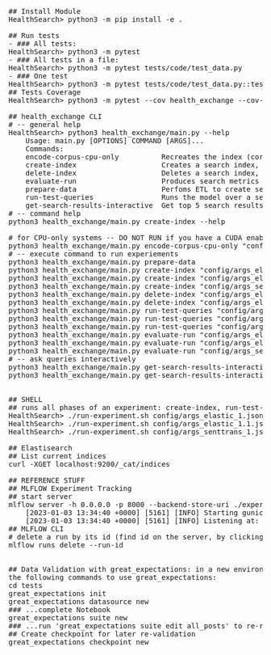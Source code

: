 <pre>
## Install Module
HealthSearch> python3 -m pip install -e .

## Run tests
- ### All tests:
HealthSearch> python3 -m pytest 
- ### All tests in a file:
HealthSearch> python3 -m pytest tests/code/test_data.py
- ### One test
HealthSearch> python3 -m pytest tests/code/test_data.py::test_get_word_len
## Tests Coverage
HealthSearch> python3 -m pytest --cov health_exchange --cov-report html

## health_exchange CLI
# -- general help
HealthSearch> python3 health_exchange/main.py --help
    Usage: main.py [OPTIONS] COMMAND [ARGS]...
    Commands:
    encode-corpus-cpu-only          Recreates the index (corpus embeddings) for CPU-only systems
    create-index                    Creates a search index, given configuration arguments
    delete-index                    Deletes a search index, if such exists
    evaluate-run                    Produces search metrics for the test queries
    prepare-data                    Perfoms ETL to create search corpus
    run-test-queries                Runs the model over a set of test queries
    get-search-results-interactive  Get top 5 search results for new user queries
# -- command help
python3 health_exchange/main.py create-index --help

# for CPU-only systems -- DO NOT RUN if you have a CUDA enabled GPU!
python3 health_exchange/main.py encode-corpus-cpu-only "config/args_senttrans_1.json"
# -- execute command to run experiements
python3 health_exchange/main.py prepare-data
python3 health_exchange/main.py create-index "config/args_elastic_1.json" 
python3 health_exchange/main.py create-index "config/args_elastic_1.1.json" 
python3 health_exchange/main.py create-index "config/args_senttrans_1.json" 
python3 health_exchange/main.py delete-index "config/args_elastic_1.json"
python3 health_exchange/main.py delete-index "config/args_elastic_1.1.json"
python3 health_exchange/main.py run-test-queries "config/args_elastic_1.json"  
python3 health_exchange/main.py run-test-queries "config/args_elastic_1.1.json"
python3 health_exchange/main.py run-test-queries "config/args_senttrans_1.json" 
python3 health_exchange/main.py evaluate-run "config/args_elastic_1.json"       
python3 health_exchange/main.py evaluate-run "config/args_elastic_1.1.json"   
python3 health_exchange/main.py evaluate-run "config/args_senttrans_1.json"
# -- ask queries interactively
python3 health_exchange/main.py get-search-results-interactive "./config/args_elastic_1.json"
python3 health_exchange/main.py get-search-results-interactive "./config/args_senttrans_1.json"


## SHELL 
## runs all phases of an experiment: create-index, run-test-queries, and evaluate-run
HealthSearch> ./run-experiment.sh config/args_elastic_1.json
HealthSearch> ./run-experiment.sh config/args_elastic_1.1.json
HealthSearch> ./run-experiment.sh config/args_senttrans_1.json

## Elastisearch
## List current indices
curl -XGET localhost:9200/_cat/indices

## REFERENCE STUFF
## MLFLOW Experiment Tracking
## start server
mlflow server -h 0.0.0.0 -p 8000 --backend-store-uri ./experiments &
    [2023-01-03 13:34:40 +0000] [5161] [INFO] Starting gunicorn 20.1.0
    [2023-01-03 13:34:40 +0000] [5161] [INFO] Listening at: http://0.0.0.0:8000 (5161)
## MLFLOW CLI
# delete a run by its id (find id on the server, by clicking the run name)
mlflow runs delete --run-id <RUN_ID>


## Data Validation with great_expectations: in a new environment, you might want to run 
the following commands to use great_expectations:
cd tests
great_expectations init
great_expectations datasource new 
### ...complete Notebook 
great_expectations suite new
### ...run 'great_expectations suite edit all_posts' to re-run tests after making changes
## Create checkpoint for later re-validation
great_expectations checkpoint new <checkpoint_name>

</pre>